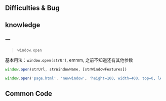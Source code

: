 ## Difficulties & Bug

## knowledge

### 一

> `window.open`

基本用法：`window.open(strUr)`, emmm, 之前不知道还有其他参数

```js
window.open(strUrl, strWindowName, [strWindowFeatures])

window.open('page.html', 'newwindow', 'height=100, width=400, top=0, left=0, toolbar=no, menubar=no, scrollbars=no, resizable=no, location=no, status=no')
```

## Common Code